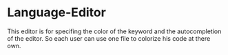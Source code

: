 # Language-Editor
This editor is for specifing the color of the keyword and the autocompletion of the editor. So each user can use one file to colorize his code at there own.
